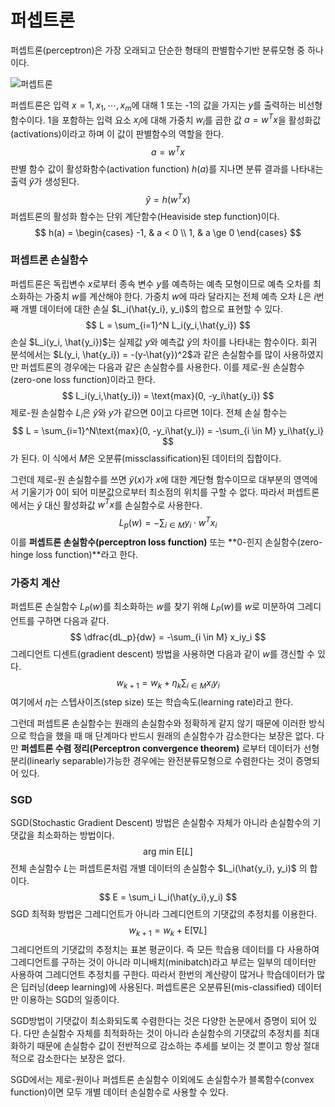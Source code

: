 # 퍼셉트론

퍼셉트론(perceptron)은 가장 오래되고 단순한 형태의 판별함수기반 분류모형 중 하나이다.

![퍼셉트론](https://user-images.githubusercontent.com/17154958/50036417-259be900-004c-11e9-84bf-1519fab4d868.png)

퍼셉트론은 입력 $x = {1, x_1, \cdots, x_m}$에 대해 1 또는 -1의 값을 가지는 $y$를 출력하는 비선형 함수이다. 1을 포함하는 입력 요소 $x_i$에 대해 가중치 $w_i$를 곱한 값 $a=w^Tx$을 활성화값(activations)이라고 하며 이 값이 판별함수의 역할을 한다.
$$
a = w^Tx
$$
판별 함수 값이 활성화함수(activation function) $h(a)$를 지나면 분류 결과를 나타내는 출력 $\hat{y}$가 생성된다.
$$
\hat{y} = h(w^Tx)
$$
퍼셉트론의 활성화 함수는 단위 계단함수(Heaviside step function)이다.
$$
h(a) = 
\begin{cases}
-1, & a < 0 \\
1, & a \ge 0
\end{cases}
$$

### 퍼셉트론 손실함수

퍼셉트론은 독립변수 $x$로부터 종속 변수 $y$를 예측하는 예측 모형이므로 예측 오차를 최소화하는 가중치 $w$를 계산해야 한다. 가중치 $w$에 따라 달라지는 전체 예측 오차 $L$은 $i$번째 개별 데이터에 대한 손실 $L_i(\hat{y_i}, y_i)$의 합으로 표현할 수 있다.
$$
L = \sum_{i=1}^N L_i(y_i,\hat{y_i})
$$
손실 $L_i(y_i, \hat{y_i})$는 실제값 $y$와 예측값 $\hat{y}$의 차이를 나타내는 함수이다. 회귀 분석에서는 $L(y_i, \hat{y_i}) = -(y-\hat{y})^2$과 같은 손실함수를 많이 사용하였지만 퍼셉트론의 경우에는 다음과 같은 손실함수를 사용한다. 이를 제로-원 손실함수(zero-one loss function)이라고 한다.
$$
L_i(y_i,\hat{y_i}) = \text{max}(0, -y_i\hat{y_i})
$$
제로-원 손실함수 $L_i$은 $\hat{y}$와 $y$가 같으면 0이고 다르면 1이다. 전체 손실 함수는
$$
L = \sum_{i=1}^N\text{max}(0, -y_i\hat{y_i}) = -\sum_{i \in M} y_i\hat{y_i}
$$
가 된다. 이 식에서 $M$은 오분류(missclassification)된 데이터의 집합이다.

그런데 제로-원 손실함수를 쓰면 $\hat{y}(x)$가 $x$에 대한 계단형 함수이므로 대부분의 영역에서 기울기가 0이 되어 미분값으로부터 최소점의 위치를 구할 수 없다. 따라서 퍼셉트론에서는 $\hat{y}$ 대신 활성화값 $w^Tx$를 손실함수로 사용한다.
$$
L_p(w) = -\sum_{i \in M}y_i \cdot w^Tx_i
$$
이를 **퍼셉트론 손실함수(perceptron loss function)** 또는 **0-힌지 손실함수(zero-hinge loss function)**라고 한다.



### 가중치 계산

퍼셉트론 손실함수 $L_P(w)$를 최소화하는 $w$를 찾기 위해 $L_P(w)$를 $w$로 미분하여 그레디언트를 구하면 다음과 같다.
$$
\dfrac{dL_p}{dw} = -\sum_{i \in M} x_iy_i
$$
그레디언트 디센트(gradient descent) 방법을 사용하면 다음과 같이 $w$를 갱신할 수 있다.
$$
w_{k+1} = w_k + \eta_k \sum_{i \in M} x_iy_i
$$
여기에서 $\eta$는 스텝사이즈(step size) 또는 학습속도(learning rate)라고 한다.

그런데 퍼셉트론 손실함수는 원래의 손실함수와 정확하게 같지 않기 때문에 이러한 방식으로 학습을 했을 때 매 단계마다 반드시 원래의 손실함수가 감소한다는 보장은 없다. 다만 **퍼셉트론 수렴 정리(Perceptron convergence theorem)** 로부터 데이터가 선형분리(linearly separable)가능한 경우에는 완전분류모형으로 수렴한다는 것이 증명되어 있다.



### SGD

SGD(Stochastic Gradient Descent) 방법은 손실함수 자체가 아니라 손실함수의 기댓값을 최소화하는 방법이다. 
$$
\text{arg min E} [L]
$$
전체 손실함수 $L$는 퍼셉트론처럼 개별 데이터의 손실함수 $L_i(\hat{y_i}, y_i)$ 의 합이다.
$$
E = \sum_i L_i(\hat{y_i},y_i)
$$
SGD 최적화 방법은 그레디언트가 아니라 그레디언트의 기댓값의 추정치를 이용한다.
$$
w_{k+1} = w_k + \text{E}[\nabla L]
$$
그레디언트의 기댓값의 추정치는 표본 평균이다. 즉 모든 학습용 데이터를 다 사용하여 그레디언트를 구하는 것이 아니라 미니배치(minibatch)라고 부르는 일부의 데이터만 사용하여 그레디언트 추정치를 구한다. 따라서 한번의 계산량이 많거나 학습데이터가 많은 딥러닝(deep learning)에  사용된다. 퍼셉트론은 오분류된(mis-classified) 데이터만 이용하는 SGD의 일종이다.



SGD방법이 기댓값이 최소화되도록 수렴한다는 것은 다양한 논문에서 증명이 되어 있다. 다만 손실함수 자체를 최적화하는 것이 아니라 손실함수의 기댓값의 추정치를 최대화하기 때문에 손실함수 값이 전반적으로 감소하는 추세를 보이는 것 뿐이고 항상 절대적으로 감소한다는 보장은 없다.



SGD에서는 제로-원이나 퍼셉트론 손실함수 이외에도 손실함수가 블록함수(convex function)이면 모두 개별 데이터 손실함수로 사용할 수 있다. 